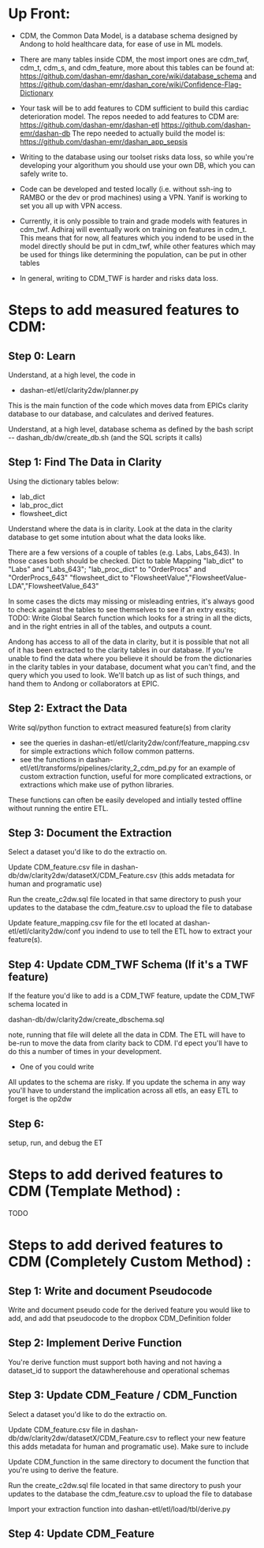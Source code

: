 # Up Front:
 - CDM, the Common Data Model, is a database schema designed by Andong to hold healthcare data, for ease of use in ML models.

 - There are many tables inside CDM, the most import ones are cdm_twf, cdm_t, cdm_s, and cdm_feature, more about this tables can be found at: https://github.com/dashan-emr/dashan_core/wiki/database_schema and https://github.com/dashan-emr/dashan_core/wiki/Confidence-Flag-Dictionary

 - Your task will be to add features to CDM sufficient to build this cardiac deterioration model. 
 	The repos needed to add features to CDM are:
		https://github.com/dashan-emr/dashan-etl
		https://github.com/dashan-emr/dashan-db
	The repo needed to actually build the model is:
		https://github.com/dashan-emr/dashan_app_sepsis

 - Writing to the database using our toolset risks data loss, so while you're developing your algorithum you should use your own DB, which you can safely write to.

 - Code can be developed and tested locally (i.e. without ssh-ing to RAMBO or the dev or prod machines) using a VPN. Yanif is working to set you all up with VPN access. 

 - Currently, it is only possible to train and grade models with features in cdm_twf. Adhiraj will eventually work on training on features in cdm_t. This means that for now, all features which you indend to be used in the model directly should be put in cdm_twf, while other features which may be used for things like determining the population, can be put in other tables

 - In general, writing to CDM_TWF is harder and risks data loss.

# Steps to add measured features to CDM:
## Step 0: Learn
Understand, at a high level, the code in
 - dashan-etl/etl/clarity2dw/planner.py

This is the main function of the code which moves data from EPICs clarity database to our database, and calculates and derived features.

Understand, at a high level, database schema as defined by the bash script
 -- dashan_db/dw/create_db.sh (and the SQL scripts it calls)



## Step 1: Find The Data in Clarity
Using the dictionary tables below:
 - lab_dict
 - lab_proc_dict
 - flowsheet_dict

Understand where the data is in clarity. Look at the data in the clarity database to get some intution about what the data looks like.

There are a few versions of a couple of tables (e.g. Labs, Labs_643). In those cases both should be checked.
Dict to table Mapping
"lab_dict" to "Labs" and "Labs_643";
"lab_proc_dict" to "OrderProcs" and "OrderProcs_643"
"flowsheet_dict  to "FlowsheetValue","FlowsheetValue-LDA","FlowsheetValue_643"

In some cases the dicts may missing or misleading entries, it's always good to check against the tables to see themselves to see if an extry exsits;
TODO: Write Global Search function which looks for a string in all the dicts, and in the right entries in all of the tables, and outputs a count.

Andong has access to all of the data in clarity, but it is possible that not all of it has been extracted to the clarity tables in our database. If you're unable to find the data where you believe it should be from the dictionaries in the clarity tables in your database, document what you can't find, and the query which you used to look. We'll batch up as list of such things, and hand them to Andong or collaborators at EPIC.


## Step 2: Extract the Data
Write sql/python function to extract measured feature(s) from clarity

- see the queries in dashan-etl/etl/clarity2dw/conf/feature_mapping.csv for simple extractions which follow common patterns.
- see  the functions in dashan-etl/etl/transforms/pipelines/clarity_2_cdm_pd.py for an example of custom extraction function, useful for more complicated extractions, or extractions which make use of python libraries.

These functions can often be easily developed and intially tested offline without running the entire ETL.

## Step 3: Document the Extraction
Select a dataset you'd like to do the extractio on.

Update CDM_feature.csv file in
dashan-db/dw/clarity2dw/datasetX/CDM_Feature.csv
(this adds metadata for human and programatic use)

Run the create_c2dw.sql file located in that same directory to push your updates to the database the cdm_feature.csv to upload the file to database

Update feature_mapping.csv file for the etl located at dashan-etl/etl/clarity2dw/conf you indend to use to tell the ETL how to extract your feature(s).

## Step 4: Update CDM_TWF Schema (If it's a TWF feature)
If the feature you'd like to add is a CDM_TWF feature, update the CDM_TWF schema located in

dashan-db/dw/clarity2dw/create_dbschema.sql

note, running that file will delete all the data in CDM. The ETL will have to be-run to move the data from clarity back to CDM. I'd epect you'll have to do this a number of times in your development.
  - One of you could write

 All updates to the schema are risky. If you update the schema in any way you'll have to understand the implication across all etls, an easy ETL to forget is the op2dw


## Step 6:
setup, run, and debug the ET

# Steps to add derived features to CDM (Template Method) :

TODO

# Steps to add derived features to CDM (Completely Custom Method) :
## Step 1: Write and document Pseudocode
Write and document pseudo code for the derived feature you would like to add, and add that pseudocode to the dropbox CDM_Definition folder


## Step 2: Implement Derive Function
You're derive function must support both having and not having a dataset_id to support the datawherehouse and operational schemas

## Step 3: Update CDM_Feature  / CDM_Function
Select a dataset you'd like to do the extractio on.

Update CDM_feature.csv file in dashan-db/dw/clarity2dw/datasetX/CDM_Feature.csv to reflect your new feature this adds metadata for human and programatic use). Make sure to include

Update CDM_function in the same directory to document the function that you're using to derive the feature.

Run the create_c2dw.sql file located in that same directory to push your updates to the database the cdm_feature.csv to upload the file to database

Import your extraction function into dashan-etl/etl/load/tbl/derive.py

## Step 4: Update CDM_Feature



